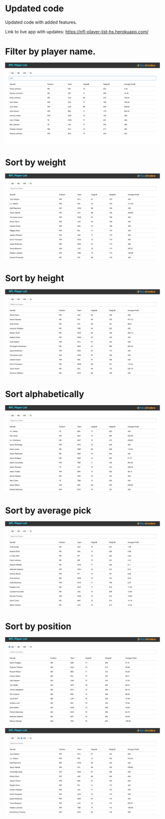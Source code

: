 # Updated code

Updated code with added features.

Link to live app with updates: https://nfl-player-list-hs.herokuapp.com/



# Filter by player name.

![Screenshot](./screenshots/byname.png)


# Sort by weight

![Screenshot](./screenshots/weight.png)


# Sort by height

![Screenshot](./screenshots/height.png)

# Sort alphabetically

![Screenshot](./screenshots/alphabetically.png)

# Sort by average pick

![Screenshot](./screenshots/averagepick.png)

# Sort by position

![Screenshot](./screenshots/byqb.png)


![Screenshot](./screenshots/bywr.png)
